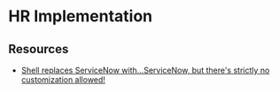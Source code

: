 # HR Implementation

## Resources

- [Shell replaces ServiceNow with...ServiceNow, but there's strictly no customization allowed!](https://diginomica.com/shell-replaces-servicenow-withservicenow-theres-strictly-no-customization-allowed)

